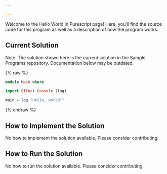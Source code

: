 ```yaml
---

---
```


Welcome to the Hello World in Purescript page! Here, you'll find the source code for this program as well as a description of how the program works.

## Current Solution

Note: The solution shown here is the current solution in the Sample Programs repository. Documentation below may be outdated.

{% raw %}

```Purescript
module Main where

import Effect.Console (log)

main = log "Hello, world!"


```

{% endraw %}

## How to Implement the Solution

No how to implement the solution available. Please consider contributing.

## How to Run the Solution

No how to run the solution available. Please consider contributing.